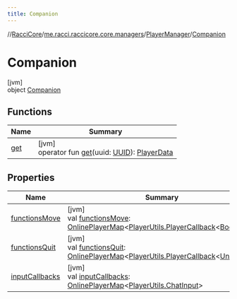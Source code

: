 ```yaml
---
title: Companion
---
```

//[RacciCore](../../../../index.html)/[me.racci.raccicore.core.managers](../../index.html)/[PlayerManager](../index.html)/[Companion](index.html)



# Companion



[jvm]\
object [Companion](index.html)



## Functions


| Name | Summary |
|---|---|
| [get](get.html) | [jvm]<br>operator fun [get](get.html)(uuid: [UUID](https://docs.oracle.com/javase/8/docs/api/java/util/UUID.html)): [PlayerData](../../../me.racci.raccicore.core.data/-player-data/index.html) |


## Properties


| Name | Summary |
|---|---|
| [functionsMove](functions-move.html) | [jvm]<br>val [functionsMove](functions-move.html): [OnlinePlayerMap](../../../me.racci.raccicore.api.utils.collections/-online-player-map/index.html)&lt;[PlayerUtils.PlayerCallback](../../../me.racci.raccicore.api.utils.minecraft/-player-utils/-player-callback/index.html)&lt;[Boolean](https://kotlinlang.org/api/latest/jvm/stdlib/kotlin/-boolean/index.html)&gt;&gt; |
| [functionsQuit](functions-quit.html) | [jvm]<br>val [functionsQuit](functions-quit.html): [OnlinePlayerMap](../../../me.racci.raccicore.api.utils.collections/-online-player-map/index.html)&lt;[PlayerUtils.PlayerCallback](../../../me.racci.raccicore.api.utils.minecraft/-player-utils/-player-callback/index.html)&lt;[Unit](https://kotlinlang.org/api/latest/jvm/stdlib/kotlin/-unit/index.html)&gt;&gt; |
| [inputCallbacks](input-callbacks.html) | [jvm]<br>val [inputCallbacks](input-callbacks.html): [OnlinePlayerMap](../../../me.racci.raccicore.api.utils.collections/-online-player-map/index.html)&lt;[PlayerUtils.ChatInput](../../../me.racci.raccicore.api.utils.minecraft/-player-utils/-chat-input/index.html)&gt; |

